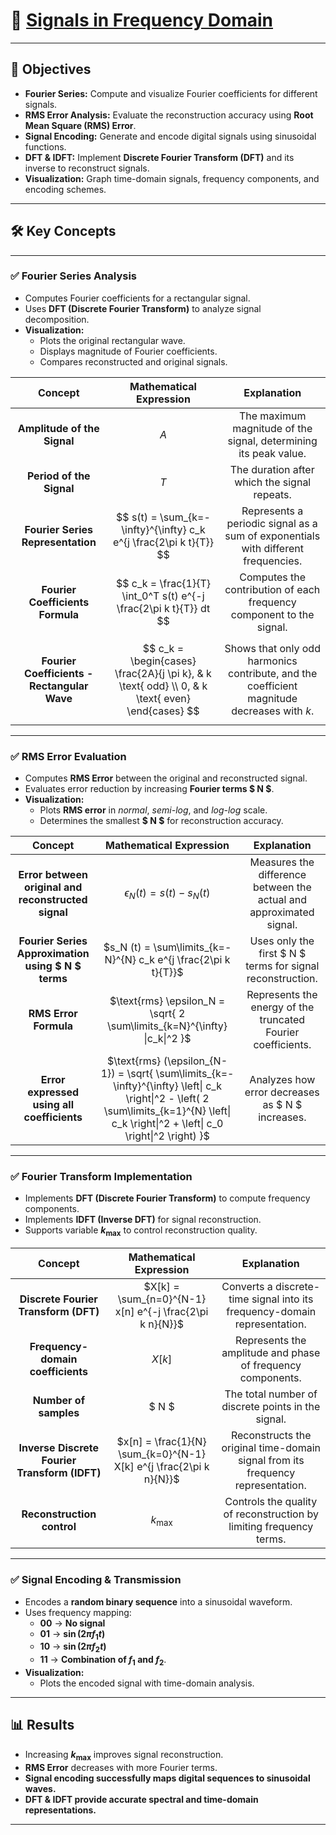 # 🚀 [Signals in Frequency Domain](https://ocw.cs.pub.ro/courses/ps/labs_python/03)

---

## 📝 Objectives  

- **Fourier Series:** Compute and visualize Fourier coefficients for different signals.  
- **RMS Error Analysis:** Evaluate the reconstruction accuracy using **Root Mean Square (RMS) Error**.  
- **Signal Encoding:** Generate and encode digital signals using sinusoidal functions.  
- **DFT & IDFT:** Implement **Discrete Fourier Transform (DFT)** and its inverse to reconstruct signals.  
- **Visualization:** Graph time-domain signals, frequency components, and encoding schemes.  

---

## 🛠️ Key Concepts  

---

### ✅ Fourier Series Analysis  

- Computes Fourier coefficients for a rectangular signal.  
- Uses **DFT (Discrete Fourier Transform)** to analyze signal decomposition.  
- **Visualization:**  
  - Plots the original rectangular wave.  
  - Displays magnitude of Fourier coefficients.  
  - Compares reconstructed and original signals.  

| **Concept** | **Mathematical Expression** | **Explanation** |
|:----------:|:-------------------------:|:---------------:|
| **Amplitude of the Signal** | $A$ | The maximum magnitude of the signal, determining its peak value. |
| **Period of the Signal** | $T$ | The duration after which the signal repeats. |
| **Fourier Series Representation** | $$ s(t) = \sum_{k=-\infty}^{\infty} c_k e^{j \frac{2\pi k t}{T}} $$ | Represents a periodic signal as a sum of exponentials with different frequencies. |
| **Fourier Coefficients Formula** | $$ c_k = \frac{1}{T} \int_0^T s(t) e^{-j \frac{2\pi k t}{T}} dt $$ | Computes the contribution of each frequency component to the signal. |
| **Fourier Coefficients - Rectangular Wave** | $$ c_k = \begin{cases} \frac{2A}{j \pi k}, & k \text{ odd} \\ 0, & k \text{ even} \end{cases} $$ | Shows that only odd harmonics contribute, and the coefficient magnitude decreases with $k$. |

---

### ✅ RMS Error Evaluation  

- Computes **RMS Error** between the original and reconstructed signal.  
- Evaluates error reduction by increasing **Fourier terms $ N $**.  
- **Visualization:**  
  - Plots **RMS error** in *normal*, *semi-log*, and *log-log* scale.  
  - Determines the smallest **$ N $** for reconstruction accuracy.  

| **Concept** | **Mathematical Expression** | **Explanation** |
|:----------:|:--------------------------:|:---------------:|
| **Error between original and reconstructed signal** | $\epsilon_N (t) = s(t) - s_N (t)$ | Measures the difference between the actual and approximated signal. |
| **Fourier Series Approximation using $ N $ terms** | $s_N (t) = \sum\limits_{k=-N}^{N} c_k e^{j \frac{2\pi k t}{T}}$ | Uses only the first $ N $ terms for signal reconstruction. |
| **RMS Error Formula** | $\text{rms} \epsilon_N = \sqrt{ 2 \sum\limits_{k=N}^{\infty} \|c_k\|^2 }$ | Represents the energy of the truncated Fourier coefficients. |
| **Error expressed using all coefficients** | $\text{rms} (\epsilon_{N-1}) = \sqrt{ \sum\limits_{k=-\infty}^{\infty} \left\| c_k \right\|^2 - \left( 2 \sum\limits_{k=1}^{N} \left\| c_k \right\|^2 + \left\| c_0 \right\|^2 \right) }$ | Analyzes how error decreases as $ N $ increases. |

---

### ✅ Fourier Transform Implementation  

- Implements **DFT (Discrete Fourier Transform)** to compute frequency components.  
- Implements **IDFT (Inverse DFT)** for signal reconstruction.  
- Supports variable **$k_{\max}$** to control reconstruction quality.  

| **Concept** | **Mathematical Expression** | **Explanation** |
|:----------:|:-------------------------:|:---------------:|
| **Discrete Fourier Transform (DFT)** | $X[k] = \sum_{n=0}^{N-1} x[n] e^{-j \frac{2\pi k n}{N}}$ | Converts a discrete-time signal into its frequency-domain representation. |
| **Frequency-domain coefficients** | $X[k]$ | Represents the amplitude and phase of frequency components. |
| **Number of samples** | $ N $ | The total number of discrete points in the signal. |
| **Inverse Discrete Fourier Transform (IDFT)** | $x[n] = \frac{1}{N} \sum_{k=0}^{N-1} X[k] e^{j \frac{2\pi k n}{N}}$ | Reconstructs the original time-domain signal from its frequency representation. |
| **Reconstruction control** | $k_{\max}$ | Controls the quality of reconstruction by limiting frequency terms. |

---

### ✅ Signal Encoding & Transmission  

- Encodes a **random binary sequence** into a sinusoidal waveform.  
- Uses frequency mapping:  
  - **00** → **No signal**  
  - **01** → **$\sin{(2\pi f_1 t)}$**  
  - **10** → **$\sin{(2\pi f_2 t)}$**  
  - **11** → **Combination of $f_1$ and $f_2$**.  
- **Visualization:**  
  - Plots the encoded signal with time-domain analysis.  

---

## 📊 Results  

- Increasing **$k_{\max}$** improves signal reconstruction.  
- **RMS Error** decreases with more Fourier terms.  
- **Signal encoding successfully maps digital sequences to sinusoidal waves.**  
- **DFT & IDFT provide accurate spectral and time-domain representations.**  

---
